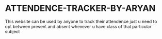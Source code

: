 # ATTENDENCE-TRACKER-BY-ARYAN
This website can be used by anyone to track their attendence just u need to opt between present and absent whenever u have class of that particular subject
